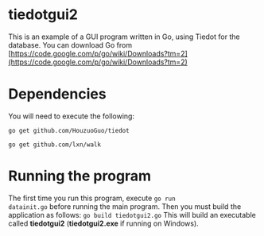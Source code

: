 tiedotgui2
==========

This is an example of a GUI program written in Go, using Tiedot for the database. 
You can download Go from [https://code.google.com/p/go/wiki/Downloads?tm=2](https://code.google.com/p/go/wiki/Downloads?tm=2)

# Dependencies

You will need to execute the following:

<code>go get github.com/HouzuoGuo/tiedot</code>

<code>go get github.com/lxn/walk</code>

# Running the program

The first time you run this program, execute <code>go run datainit.go</code> before running the main program.
Then you must build the application as follows: <code>go build tiedotgui2.go</code>
This will build an executable called <b>tiedotgui2</b> (<b>tiedotgui2.exe</b> if running on Windows). 
 